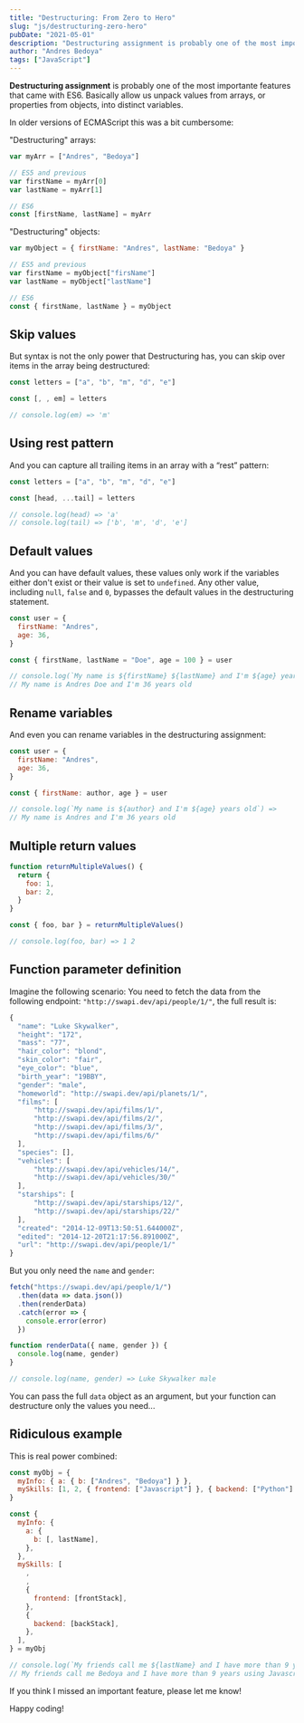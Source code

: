```yaml
---
title: "Destructuring: From Zero to Hero"
slug: "js/destructuring-zero-hero"
pubDate: "2021-05-01"
description: "Destructuring assignment is probably one of the most importante features that came with ES6. Basically allow us unpack values from arrays, or properties from objects, into distinct variables."
author: "Andres Bedoya"
tags: ["JavaScript"]
---
```


**Destructuring assignment** is probably one of the most importante features that came with ES6. Basically allow us unpack values from arrays, or properties from objects, into distinct variables.

In older versions of ECMAScript this was a bit cumbersome:

"Destructuring" arrays:

```js
var myArr = ["Andres", "Bedoya"]

// ES5 and previous
var firstName = myArr[0]
var lastName = myArr[1]

// ES6
const [firstName, lastName] = myArr
```

"Destructuring" objects:

```js
var myObject = { firstName: "Andres", lastName: "Bedoya" }

// ES5 and previous
var firstName = myObject["firsName"]
var lastName = myObject["lastName"]

// ES6
const { firstName, lastName } = myObject
```

## Skip values

But syntax is not the only power that Destructuring has, you can skip over items in the array being destructured:

```js
const letters = ["a", "b", "m", "d", "e"]

const [, , em] = letters

// console.log(em) => 'm'
```

## Using rest pattern

And you can capture all trailing items in an array with a “rest” pattern:

```js
const letters = ["a", "b", "m", "d", "e"]

const [head, ...tail] = letters

// console.log(head) => 'a'
// console.log(tail) => ['b', 'm', 'd', 'e']
```

## Default values

And you can have default values, these values only work if the variables either don't exist or their value is set to `undefined`. Any other value, including `null`, `false` and `0`, bypasses the default values in the destructuring statement.

```js
const user = {
  firstName: "Andres",
  age: 36,
}

const { firstName, lastName = "Doe", age = 100 } = user

// console.log(`My name is ${firstName} ${lastName} and I'm ${age} years old`) =>
// My name is Andres Doe and I'm 36 years old
```

## Rename variables

And even you can rename variables in the destructuring assignment:

```js
const user = {
  firstName: "Andres",
  age: 36,
}

const { firstName: author, age } = user

// console.log(`My name is ${author} and I'm ${age} years old`) =>
// My name is Andres and I'm 36 years old
```

## Multiple return values

```js
function returnMultipleValues() {
  return {
    foo: 1,
    bar: 2,
  }
}

const { foo, bar } = returnMultipleValues()

// console.log(foo, bar) => 1 2
```

## Function parameter definition

Imagine the following scenario: You need to fetch the data from the following endpoint: `"http://swapi.dev/api/people/1/"`, the full result is:

```js
{
  "name": "Luke Skywalker",
  "height": "172",
  "mass": "77",
  "hair_color": "blond",
  "skin_color": "fair",
  "eye_color": "blue",
  "birth_year": "19BBY",
  "gender": "male",
  "homeworld": "http://swapi.dev/api/planets/1/",
  "films": [
      "http://swapi.dev/api/films/1/",
      "http://swapi.dev/api/films/2/",
      "http://swapi.dev/api/films/3/",
      "http://swapi.dev/api/films/6/"
  ],
  "species": [],
  "vehicles": [
      "http://swapi.dev/api/vehicles/14/",
      "http://swapi.dev/api/vehicles/30/"
  ],
  "starships": [
      "http://swapi.dev/api/starships/12/",
      "http://swapi.dev/api/starships/22/"
  ],
  "created": "2014-12-09T13:50:51.644000Z",
  "edited": "2014-12-20T21:17:56.891000Z",
  "url": "http://swapi.dev/api/people/1/"
}
```

But you only need the `name` and `gender`:

```js
fetch("https://swapi.dev/api/people/1/")
  .then(data => data.json())
  .then(renderData)
  .catch(error => {
    console.error(error)
  })

function renderData({ name, gender }) {
  console.log(name, gender)
}

// console.log(name, gender) => Luke Skywalker male
```

You can pass the full `data` object as an argument, but your function can destructure only the values you need...

## Ridiculous example

This is real power combined:

```js
const myObj = {
  myInfo: { a: { b: ["Andres", "Bedoya"] } },
  mySkills: [1, 2, { frontend: ["Javascript"] }, { backend: ["Python"] }],
}

const {
  myInfo: {
    a: {
      b: [, lastName],
    },
  },
  mySkills: [
    ,
    ,
    {
      frontend: [frontStack],
    },
    {
      backend: [backStack],
    },
  ],
} = myObj

// console.log(`My friends call me ${lastName} and I have more than 9 years using ${frontStack} and 3 years using ${backStack}`) =>
// My friends call me Bedoya and I have more than 9 years using Javascript and 3 years using Python
```

If you think I missed an important feature, please let me know!

Happy coding!
